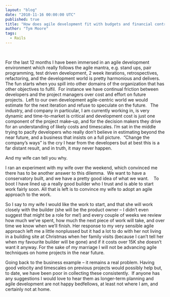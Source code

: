 ```yaml
---
layout: "blog"
date: "2010-11-16 00:00:00 UTC"
published: true
title: "How does agile development fit with budgets and financial controls?"
author: "Tym Moore"
tags:
  - Rails
---
```


<p>&nbsp;</p>
<p>For the last 12 months I have been immersed in an agile development environment which really follows the agile mantra, e.g. stand ups, pair programming, test driven development, 2 week iterations, retrospectives, refactoring, and the development world is pretty harmonious and delivers. The fun starts when you spill into other domains of the organization that has other objectives to fulfil. &nbsp;For instance we have continual friction between developers and the project managers over cost and effort on future projects. &nbsp;Left to our own development agile-centric world we would estimate for the next iteration and refuse to speculate on the future. &nbsp; The industry, and company in particular, I am currently working in, is very dynamic and time-to-market is critical and development cost is just one component of the project make&ndash;up, and for the decision makers they drive for an understanding of likely costs and timescales. I&rsquo;m sat in the middle trying to pacify developers who really don&rsquo;t believe in estimating beyond the near future, and a business that insists on a full picture. &nbsp;&ldquo;Change the company&rsquo;s ways&rdquo; is the cry I hear from the developers but at best this is a far distant result, and in truth, it may never happen.&nbsp;</p>
<p>And my wife can tell you why.</p>
<p>I ran an experiment with my wife over the weekend, which convinced me there has to be another answer to this dilemma. &nbsp;We want to have a conservatory built, and we have a pretty good idea of what we want. &nbsp; &nbsp;To boot I have lined up a really good builder who I trust and is able to start work fairly soon. All that is left is to convince my wife to adopt an agile approach to the work.</p>
<p>So I say to my wife I would like the work to start, and that she will work closely with the builder (she will be the product owner &ndash; I didn&rsquo;t even suggest that might be a role for me!) and every couple of weeks we review how much we&rsquo;ve spent, how much the next piece of work will take, and over time we know when we&rsquo;ll finish. Her response to my very sensible agile approach left me a little nonplussed but it had a lot to do with her not living in a building site at Christmas when her family visits (because I can&rsquo;t tell her when my favourite builder will be gone) and if it costs over 15K she doesn&rsquo;t want it anyway. For the sake of my marriage I will not be advancing agile techniques on home projects in the near future.</p>
<p>Going back to the business example &ndash; it remains a real problem. Having good velocity and timescales on previous projects would possibly help but, to date, we have been poor in collecting these consistently. &nbsp;If anyone has any suggestions I would love to hear them as longer-term planning and agile development are not happy bedfellows, at least not where I am, and certainly not at home.</p>

